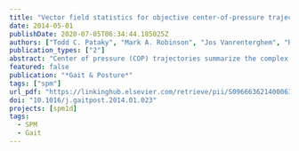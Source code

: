```yaml
---
title: "Vector field statistics for objective center-of-pressure trajectory analysis during gait, with evidence of scalar sensitivity to small coordinate system rotations"
date: 2014-05-01
publishDate: 2020-07-05T06:34:44.185025Z
authors: ["Todd C. Pataky", "Mark A. Robinson", "Jos Vanrenterghem", "Russell Savage", "Karl T. Bates", "Robin H. Crompton"]
publication_types: ["2"]
abstract: "Center of pressure (COP) trajectories summarize the complex mechanical interaction between the foot and a contacted surface. Each trajectory itself is also complex, comprising hundreds of instantaneous vectors over the duration of stance phase. To simplify statistical analysis often a small number of scalars are extracted from each COP trajectory. The purpose of this paper was to demonstrate how a more objective approach to COP analysis can avoid particular sensitivities of scalar extraction analysis. A previously published dataset describing the effects of walking speed on plantar pressure (PP) distributions was re-analyzed. After spatially and temporally normalizing the data, speed effects were assessed using a vector-ﬁeld paired Hotelling’s T2 test. Results showed that, as walking speed increased, the COP moved increasingly posterior at heel contact, and increasingly laterally and anteriorly between $60 and 85% stance, in agreement with previous independent studies. Nevertheless, two extracted scalars disagreed with these results. Furthermore, sensitivity analysis found that a relatively small coordinate system rotation of 5.58 reversed the mediolateral null hypothesis rejection decision. Considering that the foot may adopt arbitrary postures in the horizontal plane, these sensitivity results suggest that non-negligible uncertainty may exist in mediolateral COP effects. As compared with COP scalar extraction, two key advantages of the vector-ﬁeld approach are: (i) coordinate system independence, (ii) continuous statistical data reﬂecting the temporal extents of COP trajectory changes. ß 2014 Elsevier B.V. This is an open access article under the CC BY license (http://creativecommons.org/ licenses/by/3.0/)."
featured: false
publication: "*Gait & Posture*"
tags: ["spm"]
url_pdf: "https://linkinghub.elsevier.com/retrieve/pii/S0966636214000630"
doi: "10.1016/j.gaitpost.2014.01.023"
projects: [spm1d]
tags:
  - SPM
  - Gait
---
```


